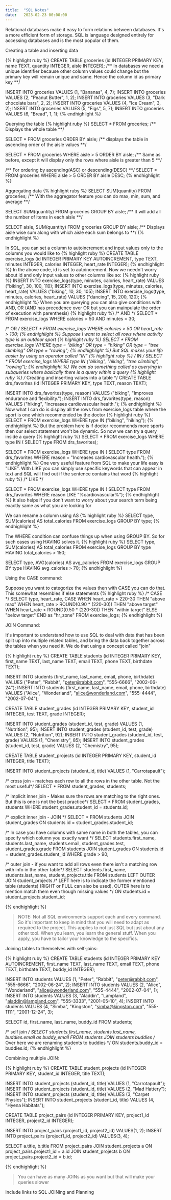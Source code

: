 ```yaml
---
title:  "SQL Notes"
date:   2023-02-23 00:00:00
---
```


Relational databases make it easy to form relations between databases. It's a more efficient form of storage.
SQL is language designed entirely for accessing databases and is the most popular of them.

Creating a table and inserting data

{% highlight ruby %}
CREATE TABLE groceries (id INTEGER PRIMARY KEY, name TEXT, quantity INTEGER, aisle INTEGER);
/** In databases we need a unique identifier because other column values could change but the primary key will remain unique and same. Hence the column id as primary key **/

INSERT INTO groceries VALUES (1, "Bananas", 4, 7);
INSERT INTO groceries VALUES (2, "Peanut Butter", 1, 2);
INSERT INTO groceries VALUES (3, "Dark chocolate bars", 2, 2);
INSERT INTO groceries VALUES (4, "Ice Cream", 3, 2);
INSERT INTO groceries VALUES (5, "Figs", 5, 7);
INSERT INTO groceries VALUES (6, "Bread", 1, 1);
{% endhighlight %}

Querying the table
{% highlight ruby %}
SELECT * FROM groceries; /** Displays the whole table **/

SELECT * FROM groceries ORDER BY aisle; /** displays the table in ascending order of the aisle values **/

SELECT * FROM groceries WHERE aisle > 5 ORDER BY aisle; /** Same as before, except it will display only the rows where aisle is greater than 5 **/

/** For ordering by ascending(ASC) or descending(DESC) **/
SELECT * FROM groceries WHERE aisle > 5 ORDER BY aisle DESC;
{% endhighlight %}

Aggregating data
{% highlight ruby %}
SELECT SUM(quantity) FROM groceries; /** With the aggregator feature you can do max, min, sum, and average **/

SELECT SUM(quantity) FROM groceries GROUP BY aisle; /** It will add all the number of items in each aisle **/

SELECT aisle, SUM(quantity) FROM groceries GROUP BY aisle; /** Displays aisle wise sum along with which aisle each sum belongs to **/
{% endhighlight %}

In SQL, you can set a column to autoincrement and input values only to the columns you would like to
{% highlight ruby %}
CREATE TABLE exercise_logs
    (id INTEGER PRIMARY KEY AUTOINCREMENT,
    type TEXT,
    minutes INTEGER,
    calories INTEGER,
    heart_rate INTEGER);
{% endhighlight %}
In the above code, id is set to autoincrement. Now we needn't worry about id and only input values to other columns like so:
{% highlight ruby %}
INSERT INTO exercise_logs(type, minutes, calories, heart_rate) VALUES ("biking", 30, 100, 110);
INSERT INTO exercise_logs(type, minutes, calories, heart_rate) VALUES ("biking", 10, 30, 105);
INSERT INTO exercise_logs(type, minutes, calories, heart_rate) VALUES ("dancing", 15, 200, 120);
{% endhighlight %}
When you are querying you can also give conditions with AND, OR (AND has precedence over OR but you can mainpulate the order of execution with parenthesis)
{% highlight ruby %}
/* AND */
SELECT * FROM exercise_logs WHERE calories > 50 AND minutes < 30;

/* OR */
SELECT * FROM exercise_logs WHERE calories > 50 OR heart_rate > 100;
{% endhighlight %}
Suppose I want to select all rows where activity type is an outdoor sport
{% highlight ruby %}
SELECT * FROM exercise_logs WHERE type = "biking" OR type = "hiking" OR type = "tree climbing" OR type = "rowing";
{% endhighlight %}
But SQL makes your life easier by using an operator called "IN"
{% highlight ruby %}
/* IN */
SELECT * FROM exercise_logs WHERE type IN ("biking", "hiking", "tree climbing", "rowing");
{% endhighlight %}
We can do something called as querying in subqueries where basically there is a query within a query
{% highlight ruby %}
/* Creating and inserting values into a table */
CREATE TABLE drs_favorites
    (id INTEGER PRIMARY KEY,
    type TEXT,
    reason TEXT);

INSERT INTO drs_favorites(type, reason) VALUES ("biking", "Improves endurance and flexibility.");
INSERT INTO drs_favorites(type, reason) VALUES ("hiking", "Increases cardiovascular health.");
{% endhighlight %}
Now what I can do is display all the rows from exercise_logs table where the sport is one which recommended by the doctor
{% highlight ruby %}
SELECT * FROM exercise_logs WHERE type IN ("biking", "hiking");
{% endhighlight %}
But the problem here is if doctor recommends more sports then our select statement won't be dynamic. So now we can try a query inside a query
{% highlight ruby %}
SELECT * FROM exercise_logs WHERE type IN (
    SELECT type FROM drs_favorites);

SELECT * FROM exercise_logs WHERE type IN (
    SELECT type FROM drs_favorites WHERE reason = "Increases cardiovascular health.");
{% endhighlight %}
One very useful feature from SQL to make your life easy is "LIKE".
With LIKE you can simply use specific keywords that can appear in text and SQL will find out if the sentence contains that word
{% highlight ruby %}
/* LIKE */

SELECT * FROM exercise_logs WHERE type IN (
    SELECT type FROM drs_favorites WHERE reason LIKE "%cardiovascular%");
{% endhighlight %}
It also helps if you don't want to worry about your search term being exactly same as what you are looking for

We can rename a column using AS
{% highlight ruby %}
SELECT type, SUM(calories) AS total_calories FROM exercise_logs GROUP BY type;
{% endhighlight %}

The WHERE condition can confuse things up when using GROUP BY. So for such cases using HAVING solves it.
{% highlight ruby %}
SELECT type, SUM(calories) AS total_calories FROM exercise_logs
    GROUP BY type
    HAVING total_calories > 150;

SELECT type, AVG(calories) AS avg_calories FROM exercise_logs
    GROUP BY type
    HAVING avg_calories > 70;
{% endhighlight %}

Using the CASE command: 

Suppose you want to categorize the values then with CASE you can do that. This somewhat resembles if else statements
{% highlight ruby %}
/* CASE */
SELECT type, heart_rate,
    CASE
        WHEN heart_rate > 220-30 THEN "above max"
        WHEN heart_rate > ROUND(0.90 * (220-30)) THEN "above target"
        WHEN heart_rate > ROUND(0.50 * (220-30)) THEN "within target"
        ELSE "below target"
    END as "hr_zone"
FROM exercise_logs;
{% endhighlight %}

[Splitting data into related tables]: https://www.khanacademy.org/computing/computer-programming/sql/relational-queries-in-sql/a/splitting-data-into-related-tables

JOIN Command:

It's important to understand how to use SQL to deal with data that has been split up into multiple related tables, and bring the data back together across the tables when you need it. We do that using a concept called "join"

{% highlight ruby %}
CREATE TABLE students (id INTEGER PRIMARY KEY,
    first_name TEXT,
    last_name TEXT,
    email TEXT,
    phone TEXT,
    birthdate TEXT);

INSERT INTO students (first_name, last_name, email, phone, birthdate)
    VALUES ("Peter", "Rabbit", "peter@rabbit.com", "555-6666", "2002-06-24");
INSERT INTO students (first_name, last_name, email, phone, birthdate)
    VALUES ("Alice", "Wonderland", "alice@wonderland.com", "555-4444", "2002-07-04");
    
CREATE TABLE student_grades (id INTEGER PRIMARY KEY,
    student_id INTEGER,
    test TEXT,
    grade INTEGER);

INSERT INTO student_grades (student_id, test, grade)
    VALUES (1, "Nutrition", 95);
INSERT INTO student_grades (student_id, test, grade)
    VALUES (2, "Nutrition", 92);
INSERT INTO student_grades (student_id, test, grade)
    VALUES (1, "Chemistry", 85);
INSERT INTO student_grades (student_id, test, grade)
    VALUES (2, "Chemistry", 95);
    
    
CREATE TABLE student_projects (id INTEGER PRIMARY KEY,
    student_id INTEGER,
    title TEXT);
    
INSERT INTO student_projects (student_id, title)
    VALUES (1, "Carrotapault");

/* cross join - matches each row to all the rows in the other table. Not the most useful*/ 
SELECT * FROM student_grades, students;

/* implicit inner join - Makes sure the rows are matching to the right ones. But this is one is not the best practice*/
SELECT * FROM student_grades, students
    WHERE student_grades.student_id = students.id;
    
/* explicit inner join - JOIN */
SELECT * FROM students
    JOIN student_grades
    ON students.id = student_grades.student_id;
    
/* In case you have columns with same name in both the tables, you can specify which column you exactly want */
SELECT students.first_name, students.last_name, students.email, student_grades.test, student_grades.grade FROM students
    JOIN student_grades
    ON students.id = student_grades.student_id
    WHERE grade > 90;

/* outer join - if you want to add all rows even there isn't a matching row with info in the other table*/
SELECT students.first_name, students.last_name, student_projects.title
    FROM students
    LEFT OUTER JOIN student_projects  /* LEFT here is to indicate the former mentioned table (students) (RIGHT or FULL can also be used), OUTER here is to mention match them even though missing values */
    ON students.id = student_projects.student_id;

{% endhighlight %}

> NOTE: Not all SQL environments support each and every command. So it's important to keep in mind that you will need to adapt as required to the project. This applies to not just SQL but just about any other tool. When you learn, you learn the general stuff. When you apply, you have to tailor your knowledge to the specifics. 

Joining tables to themselves with self-joins: 

{% highlight ruby %}
CREATE TABLE students (id INTEGER PRIMARY KEY AUTOINCREMENT,
    first_name TEXT,
    last_name TEXT,
    email TEXT,
    phone TEXT,
    birthdate TEXT,
    buddy_id INTEGER);

INSERT INTO students 
    VALUES (1, "Peter", "Rabbit", "peter@rabbit.com", "555-6666", "2002-06-24", 2);
INSERT INTO students 
    VALUES (2, "Alice", "Wonderland", "alice@wonderland.com", "555-4444", "2002-07-04", 1);
INSERT INTO students 
    VALUES (3, "Aladdin", "Lampland", "aladdin@lampland.com", "555-3333", "2001-05-10", 4);
INSERT INTO students 
    VALUES (4, "Simba", "Kingston", "simba@kingston.com", "555-1111", "2001-12-24", 3);
    
SELECT id, first_name, last_name, buddy_id FROM students;

/* self join */
SELECT students.first_name, students.last_name, buddies.email as buddy_email
    FROM students
    JOIN students buddies /* Over here we are renaming students to buddies */
    ON students.buddy_id = buddies.id;
{% endhighlight %}

Combining multiple JOIN:

{% highlight ruby %}
CREATE TABLE student_projects (id INTEGER PRIMARY KEY,
    student_id INTEGER,
    title TEXT);
         
INSERT INTO student_projects (student_id, title)
    VALUES (1, "Carrotapault");
INSERT INTO student_projects (student_id, title)
    VALUES (2, "Mad Hattery");
INSERT INTO student_projects (student_id, title)
    VALUES (3, "Carpet Physics");
INSERT INTO student_projects (student_id, title)
    VALUES (4, "Hyena Habitats");
    
CREATE TABLE project_pairs (id INTEGER PRIMARY KEY,
    project1_id INTEGER,
    project2_id INTEGER);

INSERT INTO project_pairs (project1_id, project2_id)
    VALUES(1, 2);
INSERT INTO project_pairs (project1_id, project2_id)
    VALUES(3, 4);

SELECT a.title, b.title FROM project_pairs
    JOIN student_projects a
    ON project_pairs.project1_id = a.id
    JOIN student_projects b
    ON project_pairs.project2_id = b.id;
    
{% endhighlight %}

> You can have as many JOINs as you want but that will make your queries slower


Include links to SQL JOINing and Planning

[More efficient SQL with query planning and optimization]: https://www.khanacademy.org/computing/computer-programming/sql/relational-queries-in-sql/a/more-efficient-sql-with-query-planning-and-optimization
